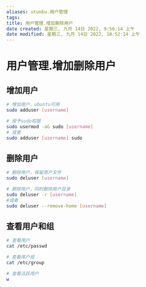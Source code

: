 ```yaml
---
aliases: utunbu.用户管理
tags: 
title: 用户管理.增加删除用户
date created: 星期三, 九月 14日 2022, 9:56:14 上午
date modified: 星期三, 九月 14日 2022, 10:52:14 上午
---
```


# 用户管理.增加删除用户

## 增加用户

```bash
# 增加用户，ubuntu可用
sudo adduser [username]

# 授予sudo权限
sudo usermod -aG sudo [username]
# 或者
sudo adduser [username] sudo
```

## 删除用户

```bash
# 删除用户，保留用户文件
sudo deluser [username]

# 删除用户，同时删除用户目录
sudo deluser -r [username]
#或者
sudo deluser --remove-home [username]
```

## 查看用户和组

```bash
# 查看用户
cat /etc/passwd

# 查看用户组
cat /etc/group

# 查看活跃用户
w
```
